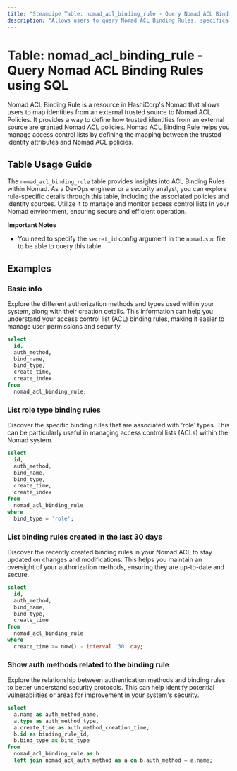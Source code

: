 ```yaml
---
title: "Steampipe Table: nomad_acl_binding_rule - Query Nomad ACL Binding Rules using SQL"
description: "Allows users to query Nomad ACL Binding Rules, specifically the details of each rule, facilitating the management of access control lists in Nomad."
---
```


# Table: nomad_acl_binding_rule - Query Nomad ACL Binding Rules using SQL

Nomad ACL Binding Rule is a resource in HashiCorp's Nomad that allows users to map identities from an external trusted source to Nomad ACL Policies. It provides a way to define how trusted identities from an external source are granted Nomad ACL policies. Nomad ACL Binding Rule helps you manage access control lists by defining the mapping between the trusted identity attributes and Nomad ACL policies.

## Table Usage Guide

The `nomad_acl_binding_rule` table provides insights into ACL Binding Rules within Nomad. As a DevOps engineer or a security analyst, you can explore rule-specific details through this table, including the associated policies and identity sources. Utilize it to manage and monitor access control lists in your Nomad environment, ensuring secure and efficient operation.

**Important Notes**
- You need to specify the `secret_id` config argument in the `nomad.spc` file to be able to query this table.

## Examples

### Basic info
Explore the different authorization methods and types used within your system, along with their creation details. This information can help you understand your access control list (ACL) binding rules, making it easier to manage user permissions and security.

```sql
select
  id,
  auth_method,
  bind_name,
  bind_type,
  create_time,
  create_index
from
  nomad_acl_binding_rule;
```

### List role type binding rules
Discover the specific binding rules that are associated with 'role' types. This can be particularly useful in managing access control lists (ACLs) within the Nomad system.

```sql
select
  id,
  auth_method,
  bind_name,
  bind_type,
  create_time,
  create_index
from
  nomad_acl_binding_rule
where
  bind_type = 'role';
```

### List binding rules created in the last 30 days
Discover the recently created binding rules in your Nomad ACL to stay updated on changes and modifications. This helps you maintain an oversight of your authorization methods, ensuring they are up-to-date and secure.

```sql
select
  id,
  auth_method,
  bind_name,
  bind_type,
  create_time
from
  nomad_acl_binding_rule
where
  create_time >= now() - interval '30' day;
```

### Show auth methods related to the binding rule
Explore the relationship between authentication methods and binding rules to better understand security protocols. This can help identify potential vulnerabilities or areas for improvement in your system's security.

```sql
select
  a.name as auth_method_name,
  a.type as auth_method_type,
  a.create_time as auth_method_creation_time,
  b.id as binding_rule_id,
  b.bind_type as bind_type
from
  nomad_acl_binding_rule as b
  left join nomad_acl_auth_method as a on b.auth_method = a.name;
```